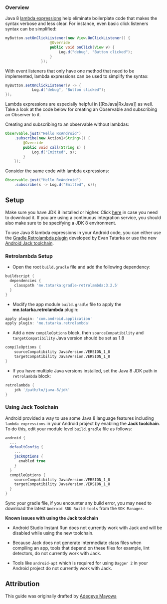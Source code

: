 ### Overview

Java 8 [lambda expressions](https://docs.oracle.com/javase/tutorial/java/javaOO/lambdaexpressions.html) help eliminate boilerplate code that makes the syntax verbose and less clear.  For instance, even basic click listeners syntax can be simplified:

```java
myButton.setOnClickListener(new View.OnClickListener() {
                    @Override
                    public void onClick(View v) {
                        Log.d("debug", "Button clicked");
                    }
                });

```

With event listeners that only have one method that need to be implemented, lambda expressions can be used to simplify the syntax:

```java
myButton.setOnClickListener(v -> {
            Log.d("debug", "Button clicked");
});
```

Lambda expressions are especially helpful in [[RxJava|RxJava]] as well.  Take a look at the code below for creating an Observable and subscribing an Observer to it.

Creating and subscribing to an observable without lambdas:

```java
Observable.just("Hello RxAndroid")
	.subscribe(new Action1<String>() {
		@Override
		public void call(String s) {
			Log.d("Emitted", s);
		}
	});
```

Consider the same code with lambda expressions:

```java
Observable.just("Hello RxAndroid")
	.subscribe(s -> Log.d("Emitted", s));
```

## Setup

Make sure you have JDK 8 installed or higher.  Click [here](http://www.oracle.com/technetwork/java/javase/downloads/index.html) in case you need to download it.  If you are using a continuous integration service, you should also make sure to be specifying a JDK 8 environment.

To use Java 8 lambda expressions in your Android code, you can either use the [Gradle Retrolambda plugin](https://github.com/evant/gradle-retrolambda) developed by Evan Tatarka or use the new [Android Jack toolchain](https://source.android.com/source/jack.html).  

### Retrolambda Setup

* Open the root `build.gradle` file and add the following dependency:

```gradle
buildscript {
  dependencies {
    classpath 'me.tatarka:gradle-retrolambda:3.2.5'
  }
}
```

* Modify the app module `build.gradle` file to apply the **me.tatarka.retrolambda** plugin:
```gradle
apply plugin: 'com.android.application'
apply plugin: 'me.tatarka.retrolambda'
```

* Add a new `compileOptions` block, then `sourceCompatibility` and `targetCompatibility` Java version should be set as 1.8

```groovy 
compileOptions {
    sourceCompatibility JavaVersion.VERSION_1_8
    targetCompatibility JavaVersion.VERSION_1_8
}
```

* If you have multiple Java versions installed, set the Java 8 JDK path in `retrolambda` block:

```groovy 
retrolambda {
    jdk '/path/to/java-8/jdk'
}
```

### Using Jack Toolchain

Android provided a way to use some Java 8 language features including `lambda expressions` in your Android project by enabling the **Jack toolchain**. To do this, edit your module level `build.gradle` file as follows:

```groovy 
android {
  ...
  defaultConfig {
    ...
    jackOptions {
      enabled true
    }
  }
  compileOptions {
    sourceCompatibility JavaVersion.VERSION_1_8
    targetCompatibility JavaVersion.VERSION_1_8
  }
}
```

Sync your gradle file, if you encounter any build error, you may need to download the latest `Android SDK Build-tools` from the `SDK Manager`.

**Known issues with using the Jack toolchain**

* Android Studio Instant Run does not currently work with Jack and will be disabled while using the new toolchain. 

* Because Jack does not generate intermediate class files when compiling an app, tools that depend on these files for example, lint detectors, do not currently work with Jack. 

* Tools like `android-apt` which is required for using `Dagger 2` in your Android project do not currently work with Jack.

## Attribution

This guide was originally drafted by [Adegeye Mayowa](https://github.com/mayojava)
